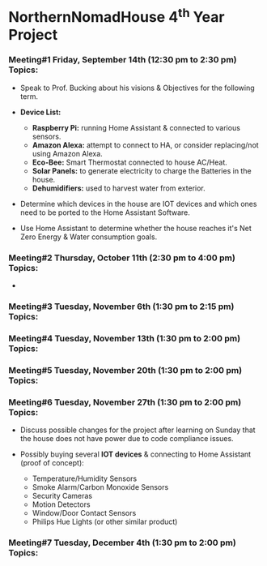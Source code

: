# NorthernNomadHouse 4<sup>th</sup> Year Project #

<h3>Meeting#1 Friday, September 14th (12:30 pm to 2:30 pm) Topics: </h3>

 - Speak to Prof. Bucking about his visions & Objectives for the following term.
 
 - **Device List:**
   - **Raspberry Pi:** running Home Assistant & connected to various sensors.
   - **Amazon Alexa:** attempt to connect to HA, or consider replacing/not using Amazon Alexa.
   - **Eco-Bee:** Smart Thermostat connected to house AC/Heat.
   - **Solar Panels:** to generate electricity to charge the Batteries in the house.
   - **Dehumidifiers:** used to harvest water from exterior.
   
 - Determine which devices in the house are IOT devices and which ones need to be ported to the Home Assistant Software.
 - Use Home Assistant to determine whether the house reaches it's Net Zero Energy & Water consumption goals.

<h3>Meeting#2 Thursday, October 11th (2:30 pm to 4:00 pm) Topics:</h3>

 - 

<h3>Meeting#3 Tuesday, November 6th (1:30 pm to 2:15 pm) Topics:</h3>

<h3>Meeting#4 Tuesday, November 13th (1:30 pm to 2:00 pm) Topics:</h3>

<h3>Meeting#5 Tuesday, November 20th (1:30 pm to 2:00 pm) Topics:</h3>

<h3>Meeting#6 Tuesday, November 27th (1:30 pm to 2:00 pm) Topics:</h3>

 - Discuss possible changes for the project after learning on Sunday that the house does not have power due to code compliance issues.
 
 - Possibly buying several **IOT devices** & connecting to Home Assistant (proof of concept):
   - Temperature/Humidity Sensors
   - Smoke Alarm/Carbon Monoxide Sensors
   - Security Cameras
   - Motion Detectors
   - Window/Door Contact Sensors
   - Philips Hue Lights (or other similar product)

<h3>Meeting#7 Tuesday, December 4th (1:30 pm to 2:00 pm) Topics:</h3>
